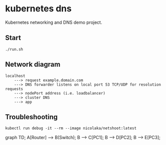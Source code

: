 # kubernetes dns
Kubernetes networking and DNS demo project.

## Start
```
./run.sh
```

## Network diagram
```
localhost 
    ---> request example.domain.com
    ---> DNS forwarder listens on local port 53 TCP/UDP for resolution requests
    ---> nodePort address (i.e. loadbalancer)
    ---> cluster DNS
    ---> app
```

## Troubleshooting
```
kubectl run debug -it --rm --image nicolaka/netshoot:latest
```


<!DOCTYPE html>
<html>
<head>
    <script type="module">
      import mermaid from 'https://cdn.jsdelivr.net/npm/mermaid/dist/mermaid.esm.min.mjs';
      mermaid.initialize({startOnLoad:true});
    </script>
</head>
<body>
    <div class="mermaid">
      graph TD;
        A[Router] --> B(Switch);
        B --> C[PC1];
        B --> D[PC2];
        B --> E[PC3];
    </div>
</body>
</html>
